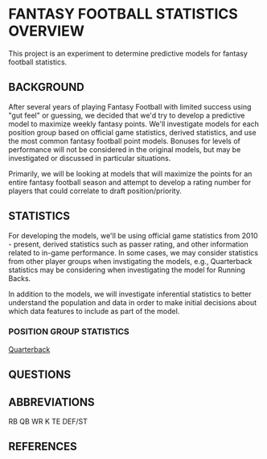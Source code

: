 # FANTASY FOOTBALL STATISTICS OVERVIEW

This project is an experiment to determine predictive models for fantasy football statistics.  

## BACKGROUND

After several years of playing Fantasy Football with limited success using "gut feel" or guessing, we decided that we'd try to develop a predictive model to maximize weekly fantasy points.  We'll investigate models for each position group based on official game statistics, derived statistics, and use the most common fantasy football point models.  Bonuses for levels of performance will not be considered in the original models, but may be investigated or discussed in particular situations.

Primarily, we will be looking at models that will maximize the points for an entire fantasy football season and attempt to develop a rating number for players that could correlate to draft position/priority.  

## STATISTICS
For developing the models, we'll be using official game statistics from 2010 - present, derived statistics such as passer rating, and other information related to in-game performance.  In some cases, we may consider statistics from other player groups when invstigating the models, e.g., Quarterback statistics may be considering when investigating the model for Running Backs.

In addition to the models, we will investigate inferential statistics to better understand the population and data in order to make initial decisions about which data features to include as part of the model. 

### POSITION GROUP STATISTICS
[Quarterback](docs/quarterback.md)

## 

## QUESTIONS


## ABBREVIATIONS
RB
QB
WR
K
TE
DEF/ST

## REFERENCES

